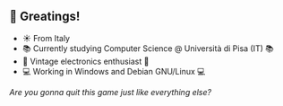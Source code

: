 <h2>👋 Greatings!</h2>
<!--- - 👀 I’m interested in games development --->

- ☀️ From Italy
- :books: Currently studying Computer Science @ Università di Pisa (IT) :books:
- :floppy_disk: Vintage electronics enthusiast :floppy_disk:
- :computer: Working in Windows and Debian GNU/Linux :computer:

*Are you gonna quit this game just like everything else?*
<!--- - 📫 How to reach me ... --->
<!--- - 🌱 I’m currently learning ... --->
<!---
clgr6502/clgr6502 is a ✨ special ✨ repository because its `README.md` (this file) appears on your GitHub profile.
You can click the Preview link to take a look at your changes.
--->
